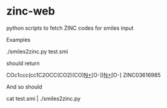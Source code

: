 zinc-web
========

python scripts to fetch ZINC codes for smiles input

Examples

./smiles2zinc.py test.smi

should return 

COc1ccc(cc1C2OCC(CO2)(CO)[N+](=O)[O-])[N+](=O)[O-]	ZINC03616985

And so should 

cat test.smi | ./smiles2zinc.py

